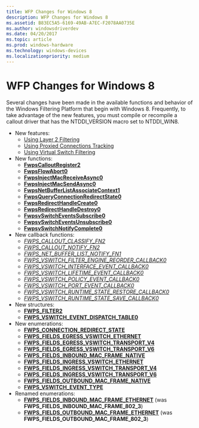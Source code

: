 ```yaml
---
title: WFP Changes for Windows 8
description: WFP Changes for Windows 8
ms.assetid: B83EC5A5-6169-49AB-A7EC-F2078AA0735E
ms.author: windowsdriverdev
ms.date: 04/20/2017
ms.topic: article
ms.prod: windows-hardware
ms.technology: windows-devices
ms.localizationpriority: medium
---
```


# WFP Changes for Windows 8


Several changes have been made in the available functions and behavior of the Windows Filtering Platform that begin with Windows 8. Frequently, to take advantage of the new features, you must compile or recompile a callout driver that has the NTDDI\_VERSION macro set to NTDDI\_WIN8.

-   New features:
    - [Using Layer 2 Filtering](using-layer-2-filtering.md)
    - [Using Proxied Connections Tracking](using-proxied-connections-tracking.md)
    - [Using Virtual Switch Filtering](using-virtual-switch-filtering.md)
-   New functions:
    - [**FwpsCalloutRegister2**](https://msdn.microsoft.com/library/windows/hardware/hh439576)
    - [**FwpsFlowAbort0**](https://msdn.microsoft.com/library/windows/hardware/hh439582)
    - [**FwpsInjectMacReceiveAsync0**](https://msdn.microsoft.com/library/windows/hardware/hh439588)
    - [**FwpsInjectMacSendAsync0**](https://msdn.microsoft.com/library/windows/hardware/hh439593)
    - [**FwpsNetBufferListAssociateContext1**](https://msdn.microsoft.com/library/windows/hardware/hh439674)
    - [**FwpsQueryConnectionRedirectState0**](https://msdn.microsoft.com/library/windows/hardware/hh439677)
    - [**FwpsRedirectHandleCreate0**](https://msdn.microsoft.com/library/windows/hardware/hh439681)
    - [**FwpsRedirectHandleDestroy0**](https://msdn.microsoft.com/library/windows/hardware/hh439684)
    - [**FwpsvSwitchEventsSubscribe0**](https://msdn.microsoft.com/library/windows/hardware/hh439687)
    - [**FwpsvSwitchEventsUnsubscribe0**](https://msdn.microsoft.com/library/windows/hardware/hh439691)
    - [**FwpsvSwitchNotifyComplete0**](https://msdn.microsoft.com/library/windows/hardware/hh439695)
-   New callback functions:
    - [*FWPS\_CALLOUT\_CLASSIFY\_FN2*](https://msdn.microsoft.com/library/windows/hardware/hh439337)
    - [*FWPS\_CALLOUT\_NOTIFY\_FN2*](https://msdn.microsoft.com/library/windows/hardware/hh439963)
    - [*FWPS\_NET\_BUFFER\_LIST\_NOTIFY\_FN1*](https://msdn.microsoft.com/library/windows/hardware/hh451260)
    - [*FWPS\_VSWITCH\_FILTER\_ENGINE\_REORDER\_CALLBACK0*](https://msdn.microsoft.com/library/windows/hardware/hh451267)
    - [*FWPS\_VSWITCH\_INTERFACE\_EVENT\_CALLBACK0*](https://msdn.microsoft.com/library/windows/hardware/hh451269)
    - [*FWPS\_VSWITCH\_LIFETIME\_EVENT\_CALLBACK0*](https://msdn.microsoft.com/library/windows/hardware/hh451271)
    - [*FWPS\_VSWITCH\_POLICY\_EVENT\_CALLBACK0*](https://msdn.microsoft.com/library/windows/hardware/hh451272)
    - [*FWPS\_VSWITCH\_PORT\_EVENT\_CALLBACK0*](https://msdn.microsoft.com/library/windows/hardware/hh451276)
    - [*FWPS\_VSWITCH\_RUNTIME\_STATE\_RESTORE\_CALLBACK0*](https://msdn.microsoft.com/library/windows/hardware/hh451281)
    - [*FWPS\_VSWITCH\_RUNTIME\_STATE\_SAVE\_CALLBACK0*](https://msdn.microsoft.com/library/windows/hardware/hh451286)
-   New structures:
    - [**FWPS\_FILTER2**](https://msdn.microsoft.com/library/windows/hardware/hh439768)
    - [**FWPS\_VSWITCH\_EVENT\_DISPATCH\_TABLE0**](https://msdn.microsoft.com/library/windows/hardware/hh451263)
-   New enumerations:
    - [**FWPS\_CONNECTION\_REDIRECT\_STATE**](https://msdn.microsoft.com/library/windows/hardware/hh439704)
    - [**FWPS\_FIELDS\_EGRESS\_VSWITCH\_ETHERNET**](https://msdn.microsoft.com/library/windows/hardware/hh439709)
    - [**FWPS\_FIELDS\_EGRESS\_VSWITCH\_TRANSPORT\_V4**](https://msdn.microsoft.com/library/windows/hardware/hh439715)
    - [**FWPS\_FIELDS\_EGRESS\_VSWITCH\_TRANSPORT\_V6**](https://msdn.microsoft.com/library/windows/hardware/hh439721)
    - [**FWPS\_FIELDS\_INBOUND\_MAC\_FRAME\_NATIVE**](https://msdn.microsoft.com/library/windows/hardware/hh439728)
    - [**FWPS\_FIELDS\_INGRESS\_VSWITCH\_ETHERNET**](https://msdn.microsoft.com/library/windows/hardware/hh439733)
    - [**FWPS\_FIELDS\_INGRESS\_VSWITCH\_TRANSPORT\_V4**](https://msdn.microsoft.com/library/windows/hardware/hh439738)
    - [**FWPS\_FIELDS\_INGRESS\_VSWITCH\_TRANSPORT\_V6**](https://msdn.microsoft.com/library/windows/hardware/hh439745)
    - [**FWPS\_FIELDS\_OUTBOUND\_MAC\_FRAME\_NATIVE**](https://msdn.microsoft.com/library/windows/hardware/hh439757)
    - [**FWPS\_VSWITCH\_EVENT\_TYPE**](https://msdn.microsoft.com/library/windows/hardware/hh451265)
-   Renamed enumerations:
    - [**FWPS\_FIELDS\_INBOUND\_MAC\_FRAME\_ETHERNET**](https://msdn.microsoft.com/library/windows/hardware/ff551291) (was **FWPS\_FIELDS\_INBOUND\_MAC\_FRAME\_802\_3**)
    - [**FWPS\_FIELDS\_OUTBOUND\_MAC\_FRAME\_ETHERNET**](https://msdn.microsoft.com/library/windows/hardware/ff551334) (was **FWPS\_FIELDS\_OUTBOUND\_MAC\_FRAME\_802\_3**)

 

 





